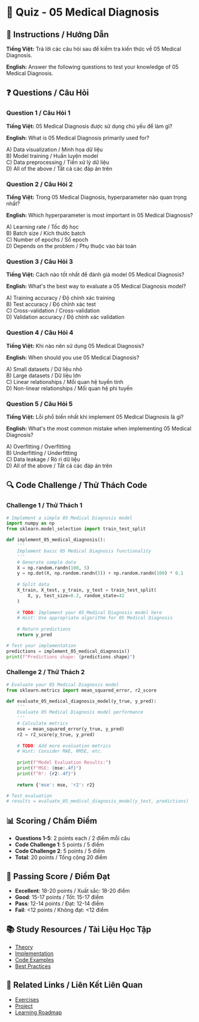 # 🧠 Quiz - 05 Medical Diagnosis

## 📝 Instructions / Hướng Dẫn

**Tiếng Việt:** Trả lời các câu hỏi sau để kiểm tra kiến thức về 05 Medical Diagnosis.

**English:** Answer the following questions to test your knowledge of 05 Medical Diagnosis.

## ❓ Questions / Câu Hỏi

### Question 1 / Câu Hỏi 1
**Tiếng Việt:** 05 Medical Diagnosis được sử dụng chủ yếu để làm gì?

**English:** What is 05 Medical Diagnosis primarily used for?

A) Data visualization / Minh họa dữ liệu  
B) Model training / Huấn luyện model  
C) Data preprocessing / Tiền xử lý dữ liệu  
D) All of the above / Tất cả các đáp án trên

### Question 2 / Câu Hỏi 2
**Tiếng Việt:** Trong 05 Medical Diagnosis, hyperparameter nào quan trọng nhất?

**English:** Which hyperparameter is most important in 05 Medical Diagnosis?

A) Learning rate / Tốc độ học  
B) Batch size / Kích thước batch  
C) Number of epochs / Số epoch  
D) Depends on the problem / Phụ thuộc vào bài toán

### Question 3 / Câu Hỏi 3
**Tiếng Việt:** Cách nào tốt nhất để đánh giá model 05 Medical Diagnosis?

**English:** What's the best way to evaluate a 05 Medical Diagnosis model?

A) Training accuracy / Độ chính xác training  
B) Test accuracy / Độ chính xác test  
C) Cross-validation / Cross-validation  
D) Validation accuracy / Độ chính xác validation

### Question 4 / Câu Hỏi 4
**Tiếng Việt:** Khi nào nên sử dụng 05 Medical Diagnosis?

**English:** When should you use 05 Medical Diagnosis?

A) Small datasets / Dữ liệu nhỏ  
B) Large datasets / Dữ liệu lớn  
C) Linear relationships / Mối quan hệ tuyến tính  
D) Non-linear relationships / Mối quan hệ phi tuyến

### Question 5 / Câu Hỏi 5
**Tiếng Việt:** Lỗi phổ biến nhất khi implement 05 Medical Diagnosis là gì?

**English:** What's the most common mistake when implementing 05 Medical Diagnosis?

A) Overfitting / Overfitting  
B) Underfitting / Underfitting  
C) Data leakage / Rò rỉ dữ liệu  
D) All of the above / Tất cả các đáp án trên

## 🔍 Code Challenge / Thử Thách Code

### Challenge 1 / Thử Thách 1
```python
# Implement a simple 05 Medical Diagnosis model
import numpy as np
from sklearn.model_selection import train_test_split

def implement_05_medical_diagnosis():
    '''
    Implement basic 05 Medical Diagnosis functionality
    '''
    # Generate sample data
    X = np.random.randn(100, 5)
    y = np.dot(X, np.random.randn(5)) + np.random.randn(100) * 0.1
    
    # Split data
    X_train, X_test, y_train, y_test = train_test_split(
        X, y, test_size=0.2, random_state=42
    )
    
    # TODO: Implement your 05 Medical Diagnosis model here
    # Hint: Use appropriate algorithm for 05 Medical Diagnosis
    
    # Return predictions
    return y_pred

# Test your implementation
predictions = implement_05_medical_diagnosis()
print(f"Predictions shape: {predictions.shape}")
```

### Challenge 2 / Thử Thách 2
```python
# Evaluate your 05 Medical Diagnosis model
from sklearn.metrics import mean_squared_error, r2_score

def evaluate_05_medical_diagnosis_model(y_true, y_pred):
    '''
    Evaluate 05 Medical Diagnosis model performance
    '''
    # Calculate metrics
    mse = mean_squared_error(y_true, y_pred)
    r2 = r2_score(y_true, y_pred)
    
    # TODO: Add more evaluation metrics
    # Hint: Consider MAE, RMSE, etc.
    
    print(f"Model Evaluation Results:")
    print(f"MSE: {mse:.4f}")
    print(f"R²: {r2:.4f}")
    
    return {'mse': mse, 'r2': r2}

# Test evaluation
# results = evaluate_05_medical_diagnosis_model(y_test, predictions)
```

## 📊 Scoring / Chấm Điểm

- **Questions 1-5**: 2 points each / 2 điểm mỗi câu
- **Code Challenge 1**: 5 points / 5 điểm
- **Code Challenge 2**: 5 points / 5 điểm
- **Total**: 20 points / Tổng cộng 20 điểm

## 🎯 Passing Score / Điểm Đạt

- **Excellent**: 18-20 points / Xuất sắc: 18-20 điểm
- **Good**: 15-17 points / Tốt: 15-17 điểm  
- **Pass**: 12-14 points / Đạt: 12-14 điểm
- **Fail**: <12 points / Không đạt: <12 điểm

## 📚 Study Resources / Tài Liệu Học Tập

- [Theory](./THEORY_05_medical_diagnosis.md)
- [Implementation](./IMPLEMENTATION_05_medical_diagnosis.md)
- [Code Examples](./CODE_EXAMPLES_05_medical_diagnosis.md)
- [Best Practices](./BEST_PRACTICES_05_medical_diagnosis.md)

## 🔗 Related Links / Liên Kết Liên Quan

- [Exercises](./EXERCISES_05_medical_diagnosis.md)
- [Project](./PROJECT_05_medical_diagnosis.md)
- [Learning Roadmap](./LEARNING_ROADMAP_05_medical_diagnosis.md)
